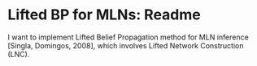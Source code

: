 # Lifted BP for MLNs: Readme
I want to implement Lifted Belief Propagation method for MLN inference [Singla, Domingos, 2008], which involves Lifted Network Construction (LNC).
